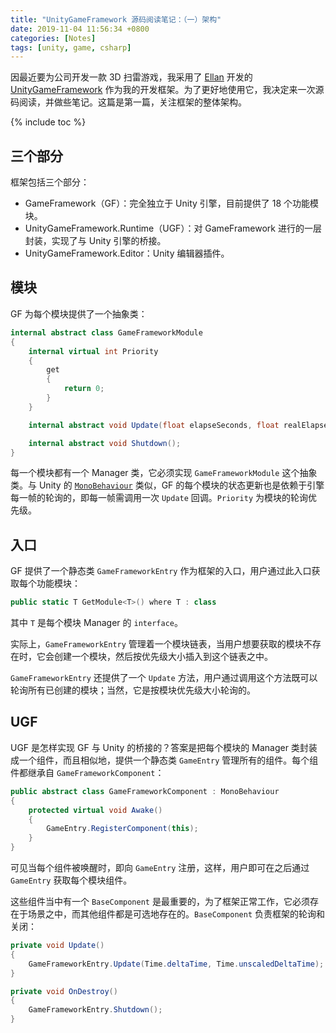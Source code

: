 ```yaml
---
title: "UnityGameFramework 源码阅读笔记：（一）架构"
date: 2019-11-04 11:56:34 +0800
categories: [Notes]
tags: [unity, game, csharp]
---
```


因最近要为公司开发一款 3D 扫雷游戏，我采用了 [Ellan](https://github.com/EllanJiang) 开发的 [UnityGameFramework](https://gameframework.cn/) 作为我的开发框架。为了更好地使用它，我决定来一次源码阅读，并做些笔记。这篇是第一篇，关注框架的整体架构。

{% include toc %}

## 三个部分

框架包括三个部分：

- GameFramework（GF）：完全独立于 Unity 引擎，目前提供了 18 个功能模块。
- UnityGameFramework.Runtime（UGF）：对 GameFramework 进行的一层封装，实现了与 Unity 引擎的桥接。
- UnityGameFramework.Editor：Unity 编辑器插件。

## 模块

GF 为每个模块提供了一个抽象类：

```c#
internal abstract class GameFrameworkModule
{
    internal virtual int Priority
    {
        get
        {
            return 0;
        }
    }

    internal abstract void Update(float elapseSeconds, float realElapseSeconds);

    internal abstract void Shutdown();
}
```

每一个模块都有一个 Manager 类，它必须实现 `GameFrameworkModule` 这个抽象类。与 Unity 的 [`MonoBehaviour`](https://docs.unity3d.com/ScriptReference/MonoBehaviour.html) 类似，GF 的每个模块的状态更新也是依赖于引擎每一帧的轮询的，即每一帧需调用一次 `Update` 回调。`Priority` 为模块的轮询优先级。

## 入口

GF 提供了一个静态类 `GameFrameworkEntry` 作为框架的入口，用户通过此入口获取每个功能模块：

```c#
public static T GetModule<T>() where T : class
```

其中 `T` 是每个模块 Manager 的 `interface`。

实际上，`GameFrameworkEntry` 管理着一个模块链表，当用户想要获取的模块不存在时，它会创建一个模块，然后按优先级大小插入到这个链表之中。

`GameFrameworkEntry` 还提供了一个 `Update` 方法，用户通过调用这个方法既可以轮询所有已创建的模块；当然，它是按模块优先级大小轮询的。

## UGF

UGF 是怎样实现 GF 与 Unity 的桥接的？答案是把每个模块的 Manager 类封装成一个组件，而且相似地，提供一个静态类 `GameEntry` 管理所有的组件。每个组件都继承自 `GameFrameworkComponent`：

```c#
public abstract class GameFrameworkComponent : MonoBehaviour
{
    protected virtual void Awake()
    {
        GameEntry.RegisterComponent(this);
    }
}
```

可见当每个组件被唤醒时，即向 `GameEntry` 注册，这样，用户即可在之后通过 `GameEntry` 获取每个模块组件。

这些组件当中有一个 `BaseComponent` 是最重要的，为了框架正常工作，它必须存在于场景之中，而其他组件都是可选地存在的。`BaseComponent` 负责框架的轮询和关闭：

```c#
private void Update()
{
    GameFrameworkEntry.Update(Time.deltaTime, Time.unscaledDeltaTime);
}

private void OnDestroy()
{
    GameFrameworkEntry.Shutdown();
}
```